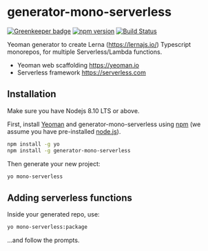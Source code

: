 # generator-mono-serverless 

[![Greenkeeper badge](https://badges.greenkeeper.io/zotoio/generator-mono-serverless.svg)](https://greenkeeper.io/)
[![npm version](https://badge.fury.io/js/generator-mono-serverless.svg)](https://badge.fury.io/js/generator-mono-serverless)
[![Build Status](https://travis-ci.org/zotoio/generator-mono-serverless.svg?branch=master)](https://travis-ci.org/zotoio/generator-mono-serverless)

Yeoman generator to create Lerna (https://lernajs.io/) Typescript monorepos, for multiple Serverless/Lambda functions.

- Yeoman web scaffolding https://yeoman.io
- Serverless framework https://serverless.com

## Installation

Make sure you have Nodejs 8.10 LTS or above.

First, install [Yeoman](http://yeoman.io) and generator-mono-serverless using [npm](https://www.npmjs.com/) (we assume you have pre-installed [node.js](https://nodejs.org/)).

```bash
npm install -g yo
npm install -g generator-mono-serverless
```

Then generate your new project:

```bash
yo mono-serverless
```

## Adding serverless functions
Inside your generated repo, use:

```bash
yo mono-serverless:package
```
...and follow the prompts.
